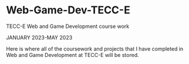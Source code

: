 # Web-Game-Dev-TECC-E
TECC-E Web and Game Development course work

JANUARY 2023-MAY 2023

Here is where all of the coursework and projects that I have completed in Web and Game Development at TECC-E will be stored.

